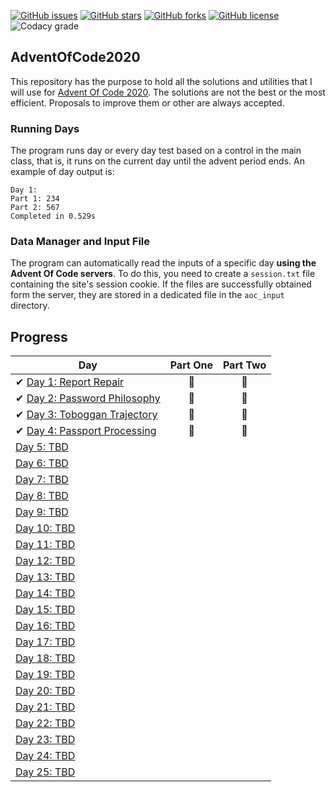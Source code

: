 [![GitHub issues](https://img.shields.io/github/issues/asarro99/AdventOfCode2020?style=flat-square)](https://github.com/asarro99/AdventOfCode2020/issues)
[![GitHub stars](https://img.shields.io/github/stars/asarro99/AdventOfCode2020?style=flat-square)](https://github.com/asarro99/AdventOfCode2020/stargazers)
[![GitHub forks](https://img.shields.io/github/forks/asarro99/AdventOfCode2020?style=flat-square)](https://github.com/asarro99/AdventOfCode2020/network)
[![GitHub license](https://img.shields.io/github/license/asarro99/AdventOfCode2020?style=flat-square)](https://github.com/asarro99/AdventOfCode2020/blob/master/LICENSE)
![Codacy grade](https://img.shields.io/codacy/grade/c4b1577655854d16aa5177fb8600c116?logo=codacy&style=flat-square)

## AdventOfCode2020

This repository has the purpose to hold all the solutions and utilities that I will use
for [Advent Of Code 2020](https://adventofcode.com/2020). The solutions are not the best or the most efficient.
Proposals to improve them or other are always accepted.

### Running Days

The program runs day or every day test based on a control in the main class, that is, it runs on the current day until
the advent period ends. An example of day output is:

```text
Day 1:
Part 1: 234
Part 2: 567
Completed in 0.529s
```

### Data Manager and Input File

The program can automatically read the inputs of a specific day **using the Advent Of Code servers**. To do this, you
need to create a `session.txt` file containing the site's session cookie. If the files are successfully obtained form
the server, they are stored in a dedicated file in the `aoc_input` directory.

## Progress

| Day  | Part One | Part Two | 
|---|:---:|:---:|
| ✔ [Day 1: Report Repair](https://github.com/asarro99/AdventOfCode2020/tree/master/src/adventofcode2020/days/day01)| 🌟 | 🌟 |
| ✔ [Day 2: Password Philosophy](https://github.com/asarro99/AdventOfCode2020/tree/master/src/adventofcode2020/days/day02)| 🌟 | 🌟 |
| ✔ [Day 3: Toboggan Trajectory](https://github.com/asarro99/AdventOfCode2020/tree/master/src/adventofcode2020/days/day03)| 🌟 | 🌟 |
| ✔ [Day 4: Passport Processing](https://github.com/asarro99/AdventOfCode2020/tree/master/src/adventofcode2020/days/day04)| 🌟 | 🌟 |
| [Day 5: TBD]()| | |
| [Day 6: TBD]()| | |
| [Day 7: TBD]()| | |
| [Day 8: TBD]()| | |
| [Day 9: TBD]()| | |
| [Day 10: TBD]()| | |
| [Day 11: TBD]()| | |
| [Day 12: TBD]()| | |
| [Day 13: TBD]()| | |
| [Day 14: TBD]()| | |
| [Day 15: TBD]()| | |
| [Day 16: TBD]()| | |
| [Day 17: TBD]()| | |
| [Day 18: TBD]()| | |
| [Day 19: TBD]()| | |
| [Day 20: TBD]()| | |
| [Day 21: TBD]()| | |
| [Day 22: TBD]()| | |
| [Day 23: TBD]()| | |
| [Day 24: TBD]()| | |
| [Day 25: TBD]()| | |